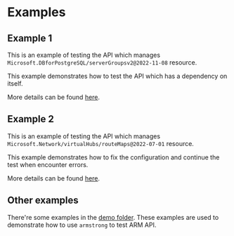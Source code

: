 # Examples

## Example 1

This is an example of testing the API which manages `Microsoft.DBforPostgreSQL/serverGroupsv2@2022-11-08` resource.

This example demonstrates how to test the API which has a dependency on itself.

More details can be found [here](https://github.com/ms-henglu/armstrong/tree/main/examples/Microsoft.DBforPostgreSQL_serverGroupsv2%402022-11-08).

## Example 2

This is an example of testing the API which manages `Microsoft.Network/virtualHubs/routeMaps@2022-07-01` resource. 

This example demonstrates how to fix the configuration and continue the test when encounter errors.

More details can be found [here](https://github.com/ms-henglu/armstrong/tree/main/examples/Microsoft.Network_virtualHubs_routeMaps%402022-07-01).

## Other examples

There're some examples in the [demo folder](https://github.com/ms-henglu/armstrong/tree/main/examples/demo). These examples are used to demonstrate how to use `armstrong` to test ARM API. 